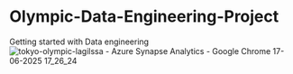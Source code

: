 # Olympic-Data-Engineering-Project
Getting started with Data engineering 
![tokyo-olympic-lagilssa - Azure Synapse Analytics - Google Chrome 17-06-2025 17_26_24](https://github.com/user-attachments/assets/337784b5-1dcd-463b-8359-2ab3543e2488)
